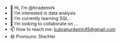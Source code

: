 - 👋 Hi, I’m @hirademirk
- 👀 I’m interested in data analysis
- 🌱 I’m currently learning SQL
- 💞️ I’m looking to collaborate on ...
- 📫 How to reach me: kubranurdemir45@gmail.com
- 😄 Pronouns: She/Her


<!---
hirademirk/hirademirk is a ✨ special ✨ repository because its `README.md` (this file) appears on your GitHub profile.
You can click the Preview link to take a look at your changes.
--->
